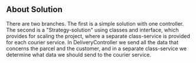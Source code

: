 ## About Solution


There are two branches. The first is a simple solution with one controller. The second is a "Strategy-solution" using classes and interface, which provides for scaling the project, where a separate class-service is provided for each courier service. In DeliveryController we send all the data that concerns the parcel and the customer, and in a separate class-service we determine what data we should send to the courier service.
